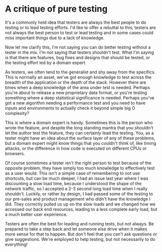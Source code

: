 # A critique of pure testing

It's a commonly held idea that testers are always the best people to do testing or to lead testing efforts. I'd like to 
offer a rebuttal to this, testers are not always the best person to test or lead testing and in some cases could miss
 important things due to a lack of knowledge. 
 
Now let me clarify this, I'm not saying you can do better testing without a tester in the mix. I'm not saying that 
testers shouldn't test. What I'm saying is that there are features, bug fixes and designs that should be tested, or the
testing effort led by a domain expert.  

As testers, we often tend to the generalist and shy away from the specifics. This is normally an asset, we've got enough
 knowledge to test across the breadth of the application or the depth of the stack. However there are times when a 
deep knowledge of the area under test is needed. Perhaps you're about to release a new proprietary data format, or you're
testing something where a deep statistical significance is needed. Perhaps you've got a new algorithm needing a 
performance test and you need to have inputs and environments to actually check it beyond simple big O complexity?

This is where a domain expert is handy. Sometimes this is the person who wrote the feature, and despite the long standing
mantra that you shouldn't let the author test the feature, they can certainly lead the testing. You, as a tester might
have an idea about the surface layer of any of these problems, but a domain expert might know things that you couldn't
think of, like timing attacks, or the difference in how code is executed on different CPUs or browsers. 

Of course sometimes a tester isn't the right person to test because of the opposite problem, they have simply too much 
knowledge to effectively test as a user would. This isn't a simple case of remembering to not use shortcuts, but can 
be much deeper, I had an issue last year where I was discounting a slow load time, because I understood the shape of 
the network traffic, so I accepted a 2-3 second long load time when I really shouldn't. Luckily, or rather by design, 
I had passed some of the testing to our pre-sales and product management who didn't have the knowledge I did. They
correctly pulled us up on the slow loads and we changed how we accessed our back end resources, leading to a less 
complete early load, but a much better user experience.

Testers are often the best for leading and running tests, but not always. Be prepared to take a step back and let 
someone else drive when it makes more sense for that to happen. But don't feel that you can't ask questions or give
suggestions. We're employed to help testing, but not necessarily to do everything!